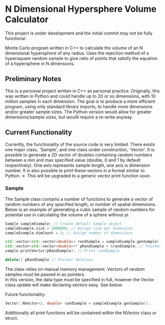 # N Dimensional Hypersphere Volume Calculator
This project is under development and the initial commit may not be fully functional.


Monte Carlo program written in C++ to calculate the volume of an N dimensional hypersphere of any radius. 
Uses the rejection method of a hypersquare random sample to give ratio of points that satisfy the equation of a hypersphere in N dimensions.

## Preliminary Notes
This is a personal project written in C++ as personal practice. Originally, this was written in Python and could handle up to 20 or so dimensions, with 10 million samples in each dimension.
The goal is to produce a more efficient program, using only standard library imports, to handle more dimensions and/or greater sample sizes.  The Python version would allow for greater dimensions/sample sizes, but would require a re-write anyway.

## Current Functionality
Currently, the functionality of the source code is very limited.  There exists one major class, 'Sample', and one class under construction, 'Vector'. 
It is possible to generate a 2D vector of doubles containing random numbers between a min and max specified value (double, 0 and 1 by default respectively).  One axis represents sample length, one axis is dimension number. 
It is also possible to print these vectors in a format similar to Python. <- This will be upgraded to a generic vector print function soon.

### Sample
The Sample class contains a number of functions to generate a vector of random numbers of any specified length, or number of spatial dimensions. 
Below is an example of generating a cubic sample of random numbers for potential use in calculating the volume of a sphere without pi.


```cpp
Sample sampleExample; // Create default Sample object
sampleExample.size = 1000000; // Assign size per dimension
sampleExample.dimCount = 3; // Assign number of dimensions

std::vector<std::vector<double>> randSample = sampleExample.genSample(); // Generate randSample vector from sampleExample attributes
std::vector<std::vector<double>>* pRandSample = &randSample; // Pointer to randSample
sample.printVector(pRandSample); // Print randSample

delete[] pRandSample // Pointer deletion
```

The class relies on manual memory management.  Vectors of random samples must be passed in as pointers.  
In this version, the data type must be specified in full, however the Vector class update will make declaring vectors easy.  See below:


Future functionality:
```cpp
Vector::NVector<2, double> randSample = sampleExample.genSample();
```

Additionally all print functions will be contained within the NVector class or struct.